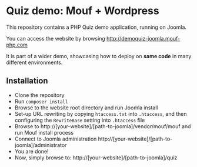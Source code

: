 Quiz demo: Mouf + Wordpress
===========================

This repository contains a PHP Quiz demo application, running on Joomla.

You can access the website by browsing http://demoquiz-joomla.mouf-php.com

It is part of a wider demo, showcasing how to deploy on **same code** in many different environments.

Installation
------------

- Clone the repository
- Run `composer install`
- Browse to the website root directory and run Joomla install
- Set-up URL rewriting by copying `htaccess.txt` into `.htaccess`, and then configuring the `RewriteBase` setting into 
  `.htaccess` file
- Browse to http://[your-website]/[path-to-joomla]/vendor/mouf/mouf and run Mouf install process
- Connect to Joomla administration http://[your-website]/[path-to-joomla]/administrator
- You are done!
- Now, simply browse to: http://[your-website]/[path-to-joomla]/quiz
